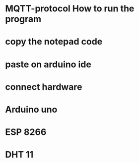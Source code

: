 # MQTT-protocol How to run the program
# copy the notepad code 
# paste on arduino ide 
# connect hardware 
  # Arduino uno
  # ESP 8266
  # DHT 11
